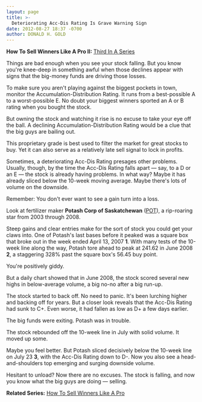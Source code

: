 ```yaml
---
layout: page
title: >-
  Deteriorating Acc-Dis Rating Is Grave Warning Sign
date: 2012-08-27 18:37 -0700
author: DONALD H. GOLD
---
```





**How To Sell Winners Like A Pro II:** [Third In A Series](http://news.investors.com/special-report/623411-sell-like-a-pro-ii-defense.aspx)

  

Things are bad enough when you see your stock falling. But you know you're knee-deep in something awful when those declines appear with signs that the big-money funds are driving those losses.

  

To make sure you aren't playing against the biggest pockets in town, monitor the Accumulation-Distribution Rating. It runs from a best-possible A to a worst-possible E. No doubt your biggest winners sported an A or B rating when you bought the stock.

  

But owning the stock and watching it rise is no excuse to take your eye off the ball. A declining Accumulation-Distribution Rating would be a clue that the big guys are bailing out.

  

This proprietary grade is best used to filter the market for great stocks to buy. Yet it can also serve as a relatively late sell signal to lock in profits.

  

Sometimes, a deteriorating Acc-Dis Rating presages other problems. Usually, though, by the time the Acc-Dis Rating falls apart — say, to a D or an E — the stock is already having problems. In what way? Maybe it has already sliced below the 10-week moving average. Maybe there's lots of volume on the downside.

  

Remember: You don't ever want to see a gain turn into a loss.

  

Look at fertilizer maker **Potash Corp of Saskatchewan** ([POT](https://research.investors.com/quote.aspx?symbol=POT)), a rip-roaring star from 2003 through 2008.

  

Steep gains and clear entries make for the sort of stock you could get your claws into. One of Potash's last bases before it peaked was a square box that broke out in the week ended April 13, 2007 **1**. With many tests of the 10-week line along the way, Potash tore ahead to peak at 241.62 in June 2008 **2**, a staggering 328% past the square box's 56.45 buy point.

  

You're positively giddy.

  

But a daily chart showed that in June 2008, the stock scored several new highs in below-average volume, a big no-no after a big run-up.

  

The stock started to back off. No need to panic. It's been lurching higher and backing off for years. But a closer look reveals that the Acc-Dis Rating had sunk to C+. Even worse, it had fallen as low as D+ a few days earlier.

  

The big funds were exiting. Potash was in trouble.

  

The stock rebounded off the 10-week line in July with solid volume. It moved up some.

  

Maybe you feel better. But Potash sliced decisively below the 10-week line on July 23 **3**, with the Acc-Dis Rating down to D-. Now you also see a head-and-shoulders top emerging and surging downside volume.

  

Hesitant to unload? Now there are no excuses. The stock is falling, and now you know what the big guys are doing — selling.

  

**Related Series:** [How To Sell Winners Like A Pro](http://news.investors.com/special-report/611488-201205211612/how-to-sell-winners-like-a-pro.aspx)




